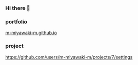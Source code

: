 ### Hi there 👋


### portfolio
[m-miyawaki-m.github.io](https://m-miyawaki-m.github.io/)

### project
https://github.com/users/m-miyawaki-m/projects/7/settings
<!--
**m-miyawaki-m/m-miyawaki-m** is a ✨ _special_ ✨ repository because its `README.md` (this file) appears on your GitHub profile.

Here are some ideas to get you started:

- 🔭 I’m currently working on ...
- 🌱 I’m currently learning ...
- 👯 I’m looking to collaborate on ...
- 🤔 I’m looking for help with ...
- 💬 Ask me about ...
- 📫 How to reach me: ...
- 😄 Pronouns: ...
- ⚡ Fun fact: ...
-->
